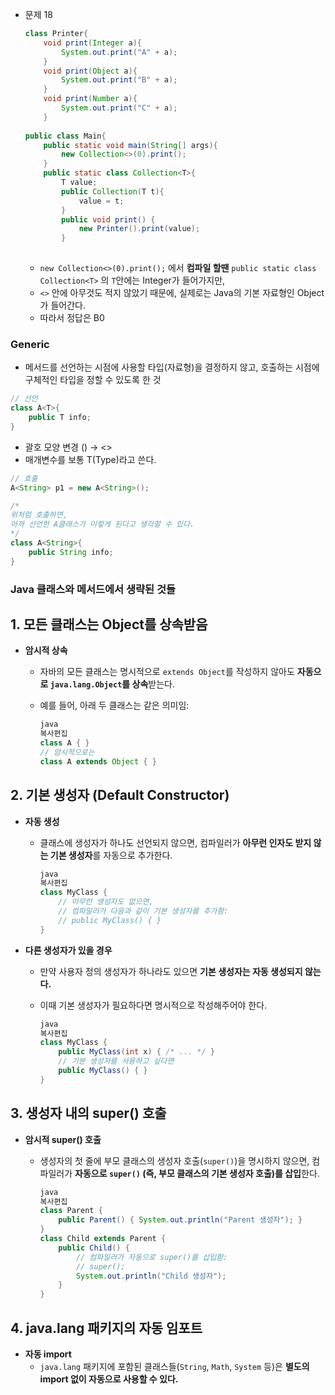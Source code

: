 - 문제 18
    
    ```java
    class Printer{
    	void print(Integer a){
    		System.out.print("A" + a);
    	}
    	void print(Object a){
    		System.out.print("B" + a);
    	}
    	void print(Number a){
    		System.out.print("C" + a);
    	}
    	
    public class Main{
    	public static void main(String[] args){
    		new Collection<>(0).print();
    	}
    	public static class Collection<T>{
    		T value;
    		public Collection(T t){
    			value = t;
    		}
    		public void print() {
    			new Printer().print(value);
    		}
    	
    ```
    
    - `new Collection<>(0).print();` 에서 **컴파일 할땐** `public static class Collection<T>` 의 `T`안에는 Integer가 들어가지만,
    - `<>` 안에 아무것도 적지 않았기 때문에, 실제로는 Java의 기본 자료형인 Object가 들어간다.
    - 따라서 정답은 B0

### Generic

- 메서드를 선언하는 시점에 사용할 타입(자료형)을 결정하지 않고, 호출하는 시점에 구체적인 타입을 정할 수 있도록 한 것

```java
// 선언
class A<T>{
	public T info;
}
```

- 괄호 모양 변경 () → <>
- 매개변수를 보통 T(Type)라고 쓴다.

```java
// 호출
A<String> p1 = new A<String>();

/* 
위처럼 호출하면,
아까 선언한 A클래스가 이렇게 된다고 생각할 수 있다.
*/
class A<String>{
	public String info;
}
```

### Java 클래스와 메서드에서 생략된 것들

## **1. 모든 클래스는 Object를 상속받음**

- **암시적 상속**
    - 자바의 모든 클래스는 명시적으로 `extends Object`를 작성하지 않아도 **자동으로 `java.lang.Object`를 상속**받는다.
    - 예를 들어, 아래 두 클래스는 같은 의미임:
        
        ```java
        java
        복사편집
        class A { }
        // 암시적으로는
        class A extends Object { }
        
        ```
        

## **2. 기본 생성자 (Default Constructor)**

- **자동 생성**
    - 클래스에 생성자가 하나도 선언되지 않으면, 컴파일러가 **아무런 인자도 받지 않는 기본 생성자**를 자동으로 추가한다.
        
        ```java
        java
        복사편집
        class MyClass {
            // 아무런 생성자도 없으면,
            // 컴파일러가 다음과 같이 기본 생성자를 추가함:
            // public MyClass() { }
        }
        
        ```
        
- **다른 생성자가 있을 경우**
    - 만약 사용자 정의 생성자가 하나라도 있으면 **기본 생성자는 자동 생성되지 않는다.**
    - 이때 기본 생성자가 필요하다면 명시적으로 작성해주어야 한다.
        
        ```java
        java
        복사편집
        class MyClass {
            public MyClass(int x) { /* ... */ }
            // 기본 생성자를 사용하고 싶다면
            public MyClass() { }
        }
        
        ```
        

## **3. 생성자 내의 super() 호출**

- **암시적 super() 호출**
    - 생성자의 첫 줄에 부모 클래스의 생성자 호출(`super()`)을 명시하지 않으면,
    컴파일러가 **자동으로 `super()` (즉, 부모 클래스의 기본 생성자 호출)를 삽입**한다.
        
        ```java
        java
        복사편집
        class Parent {
            public Parent() { System.out.println("Parent 생성자"); }
        }
        class Child extends Parent {
            public Child() {
                // 컴파일러가 자동으로 super()를 삽입함:
                // super();
                System.out.println("Child 생성자");
            }
        }
        
        ```
        

## **4. java.lang 패키지의 자동 임포트**

- **자동 import**
    - `java.lang` 패키지에 포함된 클래스들(`String`, `Math`, `System` 등)은 **별도의 import 없이 자동으로 사용할 수 있다.**